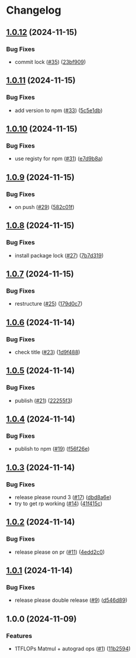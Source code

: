# Changelog

## [1.0.12](https://github.com/zanussbaum/surfgrad/compare/v1.0.11...v1.0.12) (2024-11-15)


### Bug Fixes

* commit lock ([#35](https://github.com/zanussbaum/surfgrad/issues/35)) ([23bf909](https://github.com/zanussbaum/surfgrad/commit/23bf9095bfa7e39343420f52e221935c0a8c102b))

## [1.0.11](https://github.com/zanussbaum/surfgrad/compare/v1.0.10...v1.0.11) (2024-11-15)


### Bug Fixes

* add version to npm ([#33](https://github.com/zanussbaum/surfgrad/issues/33)) ([5c5e1db](https://github.com/zanussbaum/surfgrad/commit/5c5e1dbc76f3da29dc89d99ebaea39b255b3d79d))

## [1.0.10](https://github.com/zanussbaum/surfgrad/compare/v1.0.9...v1.0.10) (2024-11-15)


### Bug Fixes

* use registy for npm ([#31](https://github.com/zanussbaum/surfgrad/issues/31)) ([e7d9b8a](https://github.com/zanussbaum/surfgrad/commit/e7d9b8ad33e79191187f1fd9e4c56ba553e8168a))

## [1.0.9](https://github.com/zanussbaum/surfgrad/compare/v1.0.8...v1.0.9) (2024-11-15)


### Bug Fixes

* on push ([#29](https://github.com/zanussbaum/surfgrad/issues/29)) ([582c01f](https://github.com/zanussbaum/surfgrad/commit/582c01fc19d429e5c1799225ef086d5f7342814d))

## [1.0.8](https://github.com/zanussbaum/surfgrad/compare/v1.0.7...v1.0.8) (2024-11-15)


### Bug Fixes

* install package lock ([#27](https://github.com/zanussbaum/surfgrad/issues/27)) ([7b7d319](https://github.com/zanussbaum/surfgrad/commit/7b7d319a8f918d8651011756e0c6cff5459222ae))

## [1.0.7](https://github.com/zanussbaum/surfgrad/compare/v1.0.6...v1.0.7) (2024-11-15)


### Bug Fixes

* restructure ([#25](https://github.com/zanussbaum/surfgrad/issues/25)) ([179d0c7](https://github.com/zanussbaum/surfgrad/commit/179d0c7d01b27a2cdb83fcb3d2b9d0bab5904f6c))

## [1.0.6](https://github.com/zanussbaum/surfgrad/compare/v1.0.5...v1.0.6) (2024-11-14)


### Bug Fixes

* check title ([#23](https://github.com/zanussbaum/surfgrad/issues/23)) ([1d9f488](https://github.com/zanussbaum/surfgrad/commit/1d9f48809490e99154adf112b6f8b4ef54a7375d))

## [1.0.5](https://github.com/zanussbaum/surfgrad/compare/v1.0.4...v1.0.5) (2024-11-14)


### Bug Fixes

* publish ([#21](https://github.com/zanussbaum/surfgrad/issues/21)) ([22255f3](https://github.com/zanussbaum/surfgrad/commit/22255f31be5a8e68cdaca5a69d0a3b3dc7a240b8))

## [1.0.4](https://github.com/zanussbaum/surfgrad/compare/v1.0.3...v1.0.4) (2024-11-14)


### Bug Fixes

* publish to npm ([#19](https://github.com/zanussbaum/surfgrad/issues/19)) ([f56f26e](https://github.com/zanussbaum/surfgrad/commit/f56f26ef434b18eb0443885aca031dfd4a8ffc4c))

## [1.0.3](https://github.com/zanussbaum/surfgrad/compare/v1.0.2...v1.0.3) (2024-11-14)


### Bug Fixes

* release please round 3 ([#17](https://github.com/zanussbaum/surfgrad/issues/17)) ([dbd8a6e](https://github.com/zanussbaum/surfgrad/commit/dbd8a6ef7f716903646b0cd8d6e9c993825749e1))
* try to get rp working ([#14](https://github.com/zanussbaum/surfgrad/issues/14)) ([41f415c](https://github.com/zanussbaum/surfgrad/commit/41f415c634cc721f605b068cda98f6b2ecd411dc))

## [1.0.2](https://github.com/zanussbaum/surfgrad/compare/v1.0.1...v1.0.2) (2024-11-14)


### Bug Fixes

* release please on pr ([#11](https://github.com/zanussbaum/surfgrad/issues/11)) ([4edd2c0](https://github.com/zanussbaum/surfgrad/commit/4edd2c0cf4d05d5219aed813c2536ef1c14e9feb))

## [1.0.1](https://github.com/zanussbaum/surfgrad/compare/v1.0.0...v1.0.1) (2024-11-14)


### Bug Fixes

* release please double release ([#9](https://github.com/zanussbaum/surfgrad/issues/9)) ([d546d89](https://github.com/zanussbaum/surfgrad/commit/d546d8911247cd05fa67249f4884332ad2699275))

## 1.0.0 (2024-11-09)


### Features

* 1TFLOPs Matmul + autograd ops ([#1](https://github.com/zanussbaum/surfgrad/issues/1)) ([11b2594](https://github.com/zanussbaum/surfgrad/commit/11b25949220389fd51d119861fa6d039a565eda8))
